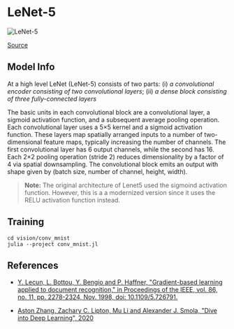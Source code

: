 # LeNet-5

![LeNet-5](../conv_mnist/docs/LeNet-5.png)

[Source](https://d2l.ai/chapter_convolutional-neural-networks/lenet.html)

## Model Info

At a high level LeNet (LeNet-5) consists of two parts:
(i) _a convolutional encoder consisting of two convolutional layers_;
(ii) _a dense block consisting of three fully-connected layers_

The basic units in each convolutional block are a convolutional layer, a sigmoid activation function, and a subsequent average pooling operation. Each convolutional layer uses a  5×5  kernel and a sigmoid activation function. These layers map spatially arranged inputs to a number of two-dimensional feature maps, typically increasing the number of channels. The first convolutional layer has 6 output channels, while the second has 16. Each  2×2  pooling operation (stride 2) reduces dimensionality by a factor of  4  via spatial downsampling. The convolutional block emits an output with shape given by (batch size, number of channel, height, width).

>**Note:** The original architecture of Lenet5 used the sigmoind activation function. However, this is a a modernized version since it uses the RELU activation function instead.

## Training

```shell
cd vision/conv_mnist
julia --project conv_mnist.jl
```

## References

* [Y. Lecun, L. Bottou, Y. Bengio and P. Haffner, "Gradient-based learning applied to document recognition," in Proceedings of the IEEE, vol. 86, no. 11, pp. 2278-2324, Nov. 1998, doi: 10.1109/5.726791.](http://yann.lecun.com/exdb/publis/pdf/lecun-01a.pdf)

* [Aston Zhang, Zachary C. Lipton, Mu Li and Alexander J. Smola, "Dive into Deep Learning", 2020](https://d2l.ai/chapter_convolutional-neural-networks/lenet.html)
